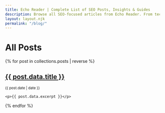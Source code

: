 ```yaml
---
title: Echo Reader | Complete List of SEO Posts, Insights & Guides
description: Browse all SEO-focused articles from Echo Reader. From technical audits to content strategies, discover modular insights to boost your search performance.
layout: layout.njk
permalink: "/blog/"
---
```


# All Posts

{% for post in collections.posts | reverse %}
  <div class="post-preview">
    <h2><a href="{{ post.url | toAbsoluteUrl }}">{{ post.data.title }}</a></h2>
    <small>{{ post.date | date }}</small>

    <p>{{ post.data.excerpt }}</p>
  </div>
{% endfor %}

